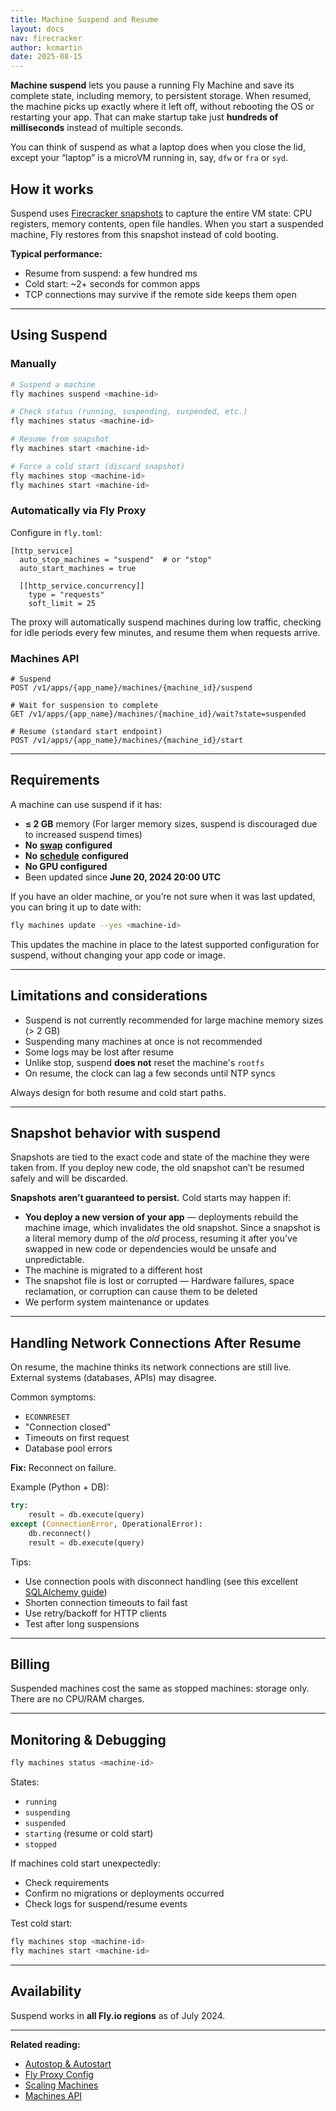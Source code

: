 ```yaml
---
title: Machine Suspend and Resume
layout: docs
nav: firecracker
author: kcmartin
date: 2025-08-15
---
```


**Machine suspend** lets you pause a running Fly Machine and save its complete state, including memory, to persistent storage. When resumed, the machine picks up exactly where it left off, without rebooting the OS or restarting your app. That can make startup take just **hundreds of milliseconds** instead of multiple seconds.

You can think of suspend as what a laptop does when you close the lid, except your “laptop” is a microVM running in, say, `dfw` or `fra` or `syd`.

## How it works

Suspend uses [Firecracker snapshots](https://firecracker-microvm.github.io/) to capture the entire VM state: CPU registers, memory contents, open file handles. When you start a suspended machine, Fly restores from this snapshot instead of cold booting.

**Typical performance:**

- Resume from suspend: a few hundred ms
- Cold start: ~2+ seconds for common apps
- TCP connections may survive if the remote side keeps them open

---

## Using Suspend

### Manually

```bash
# Suspend a machine
fly machines suspend <machine-id>

# Check status (running, suspending, suspended, etc.)
fly machines status <machine-id>

# Resume from snapshot
fly machines start <machine-id>

# Force a cold start (discard snapshot)
fly machines stop <machine-id>
fly machines start <machine-id>
```

### Automatically via Fly Proxy

Configure in `fly.toml`:

```
[http_service]
  auto_stop_machines = "suspend"  # or "stop"
  auto_start_machines = true
  
  [[http_service.concurrency]]
    type = "requests"
    soft_limit = 25
```

The proxy will automatically suspend machines during low traffic, checking for idle periods every few minutes, and resume them when requests arrive.

### Machines API

```
# Suspend
POST /v1/apps/{app_name}/machines/{machine_id}/suspend

# Wait for suspension to complete
GET /v1/apps/{app_name}/machines/{machine_id}/wait?state=suspended

# Resume (standard start endpoint)
POST /v1/apps/{app_name}/machines/{machine_id}/start
```

---

## Requirements

A machine can use suspend if it has:

- **≤ 2 GB** memory (For larger memory sizes, suspend is discouraged due to increased suspend times)
- **No** [**swap**](https://fly.io/docs/reference/configuration/#swap_size_mb-option) **configured**
- **No** [**schedule**](https://fly.io/docs/machines/flyctl/fly-machine-run/#start-a-machine-on-a-schedule) **configured** 
- **No GPU configured**
- Been updated since **June 20, 2024 20:00 UTC**

If you have an older machine, or you’re not sure when it was last updated, you can bring it up to date with:

```bash
fly machines update --yes <machine-id>
```

This updates the machine in place to the latest supported configuration for suspend, without changing your app code or image.

---

## Limitations and considerations

- Suspend is not currently recommended for large machine memory sizes (> 2 GB)
- Suspending many machines at once is not recommended
- Some logs may be lost after resume
- Unlike stop, suspend **does not** reset the machine's `rootfs` 
- On resume, the clock can lag a few seconds until NTP syncs

<div class="callout">
Always design for both resume and cold start paths.
</div>

---

## Snapshot behavior with suspend

<div class="warning icon">
Snapshots are tied to the exact code and state of the machine they were taken from. If you deploy new code, the old snapshot can’t be resumed safely and will be discarded.
</div>

**Snapshots** **aren’t guaranteed to persist.** Cold starts may happen if:

- **You deploy a new version of your app** — deployments rebuild the machine image, which invalidates the old snapshot. Since a snapshot is a literal memory dump of the _old_ process, resuming it after you’ve swapped in new code or dependencies would be unsafe and unpredictable.
- The machine is migrated to a different host
- The snapshot file is lost or corrupted — Hardware failures, space reclamation, or corruption can cause them to be deleted
- We perform system maintenance or updates

---

## Handling Network Connections After Resume

On resume, the machine thinks its network connections are still live. External systems (databases, APIs) may disagree.

Common symptoms:

- `ECONNRESET`
- "Connection closed"
- Timeouts on first request
- Database pool errors

**Fix:** Reconnect on failure.

Example (Python + DB):

```python
try:
    result = db.execute(query)
except (ConnectionError, OperationalError):
    db.reconnect()
    result = db.execute(query)
```

Tips:

- Use connection pools with disconnect handling (see this excellent [SQLAlchemy guide](https://docs.sqlalchemy.org/en/20/core/pooling.html#dealing-with-disconnects))
- Shorten connection timeouts to fail fast
- Use retry/backoff for HTTP clients
- Test after long suspensions

---

## Billing

Suspended machines cost the same as stopped machines: storage only. There are no CPU/RAM charges.

---

## Monitoring & Debugging

```bash
fly machines status <machine-id>
```

States:

- `running`
- `suspending`
- `suspended`
- `starting` (resume or cold start)
- `stopped`

If machines cold start unexpectedly:

- Check requirements
- Confirm no migrations or deployments occurred
- Check logs for suspend/resume events

Test cold start:

```bash
fly machines stop <machine-id>
fly machines start <machine-id>
```

---

## Availability

Suspend works in **all Fly.io regions** as of July 2024.

---

**Related reading:**

- [Autostop & Autostart](/docs/launch/autostop-autostart/)
- [Fly Proxy Config](/docs/reference/fly-proxy-autostop-autostart/)
- [Scaling Machines](/docs/apps/scale-count/)
- [Machines API](https://docs.machines.dev/)
